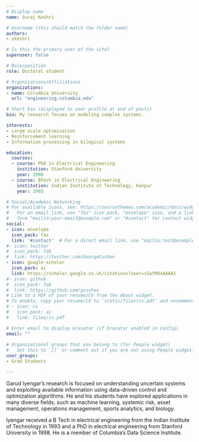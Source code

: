 ```yaml
---
# Display name
name: Suraj Keshri

# Username (this should match the folder name)
authors:
- skeshri

# Is this the primary user of the site?
superuser: false

# Role/position
role: Doctoral student

# Organizations/Affiliations
organizations:
- name: Columbia University
  url: "engineering.columbia.edu"

# Short bio (displayed in user profile at end of posts)
bio: My research focues on modeling complex systems.

interests:
- Large scale optimization
- Reinforcement learning
- Information processing in bilogical systems

education:
  courses:
  - course: PhD in Electrical Engineering
    institution: Stanford University
    year: 1998
  - course: BTech in Electrical Engineering
    institution: Indian Institute of Technology, Kanpur
    year: 1993

# Social/Academic Networking
# For available icons, see: https://sourcethemes.com/academic/docs/widgets/#icons
#   For an email link, use "fas" icon pack, "envelope" icon, and a link in the
#   form "mailto:your-email@example.com" or "#contact" for contact widget.
social:
- icon: envelope
  icon_pack: fas
  link: '#contact'  # For a direct email link, use "mailto:test@example.org".
#- icon: twitter
#  icon_pack: fab
#  link: https://twitter.com/GeorgeCushen
- icon: google-scholar
  icon_pack: ai
  link: https://scholar.google.co.uk/citations?user=sIwtMXoAAAAJ
#- icon: github
#  icon_pack: fab
#  link: https://github.com/gcushen
# Link to a PDF of your resume/CV from the About widget.
# To enable, copy your resume/CV to `static/files/cv.pdf` and uncomment the lines below.  
# - icon: cv
#   icon_pack: ai
#   link: files/cv.pdf

# Enter email to display Gravatar (if Gravatar enabled in Config)
email: ""
  
# Organizational groups that you belong to (for People widget)
#   Set this to `[]` or comment out if you are not using People widget.  
user_groups:
- Grad Students

---
```

Garud Iyengar’s research is focused on understanding uncertain systems and
exploiting available information using data-driven control and
optimization algorithms.  He and his students have explored
applications in many diverse fields, such as machine learning,
systemic risk, asset management, operations management, sports
analytics, and biology.  
 
Iyengar received a B Tech in electrical engineering from the Indian
Institute of Technology in 1993 and a PhD in electrical engineering from
Stanford University in 1998. He is a member of Columbia’s Data Science
Institute.  